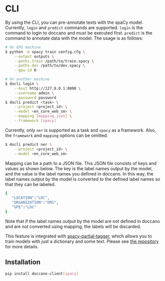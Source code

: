 # CLI

By using the CLI, you can pre-annotate texts with the spaCy model. Currently, `login` and `predict` commands are supported. `login` is the command to login to doccano and must be executed first. `predict` is the command to annotate data with the model. The usage is as follows:

```bash
# On GPU machine
$ python -m spacy train config.cfg \
    --output outputs \
    --paths.train /path/to/train.spacy \
    --paths.dev /path/to/dev.spacy \
    --gpu-id 0

# On another machine
$ docli login \
    --host http://127.0.0.1:8000 \
    --username admin \
    --password password
$ docli predict <task> \
    --project <project_id> \
    --model <en_core_web_sm> \
    --mapping [mapping.json] \
    --framework [spacy]
```

Currently, only `ner` is supported as a task and `spacy` as a framework. Also, the `framework` and `mapping` options can be omitted.

```bash
$ docli predict ner \
    --project <project_id> \
    --model <en_core_web_sm>
```

Mapping can be a path to a JSON file. This JSON file consists of keys and values as shown below. The key is the label names output by the model, and the value is the label names you defined in doccano. In this way, the label names output by the model is converted to the defined label names so that they can be labeled.

```bash
{
   "LOCATION":"LOC",
   "ORGANIZATION":"ORG",
   "GPE":"LOC"
}
```

Note that if the label names output by the model are not defined in doccano and are not converted using mapping, the labels will be discarded.

This feature is integrated with [spacy-partial-tagger](https://github.com/doccano/spacy-partial-tagger), which allows you to train models with just a dictionary and some text. Please see [the repository](https://github.com/doccano/spacy-partial-tagger) for more details.

## Installation

```bash
pip install doccano-client[spacy]
```

